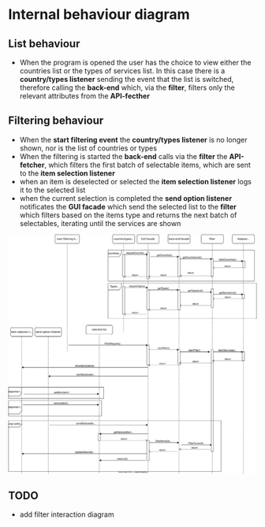 # Internal behaviour diagram

## List behaviour

- When the program is opened the user has the choice to view either the countries list or the types of services list. In this case there is a **country/types listener** sending the event that the list is switched, therefore calling the **back-end** which, via the **filter**, filters only the relevant attributes from the **API-fecther**

## Filtering behaviour

- When the **start filtering event** the **country/types listener** is no longer shown, nor is the list of countries or types
- When the filtering is started the **back-end** calls via the **filter** the **API-fetcher**, which filters the first batch of selectable items, which are sent to the **item selection listener**
- when an item is deselected or selected the **item selection listener** logs it to the selected list
- when the current selection is completed the **send option listener** notificates the **GUI facade** which send the selected list to the **filter** which filters based on the items type and returns the next batch of selectables, iterating until the services are shown

![Alt text](./internal_behaviour.svg)

## TODO

- add filter interaction diagram